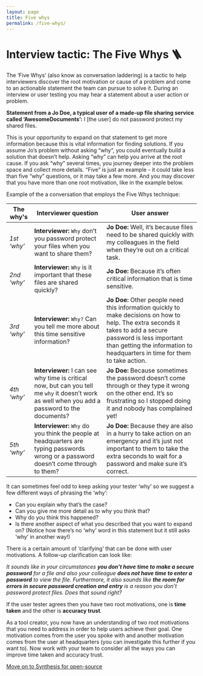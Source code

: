 ```yaml
---
layout: page
title: Five whys
permalink: /five-whys/
---
```


# Interview tactic: The Five Whys 🪜

The ‘Five Whys’ (also know as conversation laddering) is a tactic to help interviewers discover the root motivation or cause of a problem and come to an actionable statement the team can pursue to solve it. During an interview or user testing you may hear a statement about a user action or problem.

**Statement from a Jo Doe, a typical user of a made-up file sharing service called ‘AwesomeDocuments’:** I [the user] do not password protect my shared files.

This is your opportunity to expand on that statement to get more information because this is vital information for finding solutions. If you assume Jo’s problem without asking “why”, you could eventually build a solution that doesn’t help. Asking “why” can help you arrive at the root cause. If you ask “why” several times, you journey deeper into the problem space and collect more details. “Five” is just an example - it could take less than five “why” questions, or it may take a few more. And you may discover that you have more than one root motivation, like in the example below.

Example of the a conversation that employs the Five Whys technique:

| The why's | Interviewer question                            | User answer                   |
| ---------------| ------------------------------------------------| ------------------------------|
| *1st ‘why’*    | **Interviewer:** `Why` don’t you password protect your files when you want to share them?|                                                                                  **Jo Doe:** Well, it’s because files need to be shared quickly with my colleagues in the field when they’re out on a critical task.|
| *2nd ‘why’*    | **Interviewer:** `Why` is it important that these files are shared quickly?| **Jo Doe:** Because it’s often critical information that is time sensitive.|
| *3rd ‘why’*    | **Interviewer:** `Why?` Can you tell me more about this time sensitive information? | **Jo Doe:** Other people need this information quickly to make decisions on how to help. The extra seconds it takes to add a secure password is less important than getting the information to headquarters in time for them to take action.|
| *4th ‘why’*    | **Interviewer:** I can see why time is critical now, but can you tell me `why` it doesn’t work as well when you add a password to the documents?| **Jo Doe:** Because sometimes the password doesn’t come through or they type it wrong on the other end. It’s so frustrating so I stopped doing it and nobody has complained yet!| 
| *5th ‘why’*    | **Interviewer:** `Why` do you think the people at headquarters are typing passwords wrong or a password doesn’t come through to them? | **Jo Doe:** Because they are also in a hurry to take action on an emergency and it’s just not important to them to take the extra seconds to wait for a password and make sure it’s correct. |


It can sometimes feel odd to keep asking your tester ‘why’ so we suggest a few different ways of phrasing the ‘why’:

- Can you explain why that’s the case?
- Can you give me more detail as to why you think that?
- Why do you think this happened?
- Is there another aspect of what you described that you want to expand on? (Notice how there’s no ‘why’ word in this statement but it still asks ‘why’ in another way!)

There is a certain amount of ‘clarifying’ that can be done with user motivations. A follow-up clarification can look like:

*It sounds like in your circumstances **you don’t have** **time to make a secure password** for a file and also your colleague **does not have time to enter a password** to view the file. Furthermore, it also sounds like **the room for errors in secure password creation and entry** is a reason you don’t password protect files. Does that sound right?*

If the user tester agrees then you have two root motivations, one is **time taken** and the other is **accuracy trust**.

As a tool creator, you now have an understanding of two root motivations that you need to address in order to help users achieve their goal. One motivation comes from the user you spoke with and another motivation comes from the user at headquarters (you can investigate this further if you want to). Now work with your team to consider all the ways you can improve time taken and accuracy trust.

[Move on to Synthesis for open-source](https://eriolhugotest.github.io/devs-guide-to/synthesis-for-open-source/)
